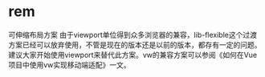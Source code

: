 # rem
可伸缩布局方案
由于viewport单位得到众多浏览器的兼容，lib-flexible这个过渡方案已经可以放弃使用，不管是现在的版本还是以前的版本，都存有一定的问题。建议大家开始使用viewport来替代此方案。vw的兼容方案可以参阅《如何在Vue项目中使用vw实现移动端适配》一文。
